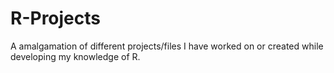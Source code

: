 # R-Projects

A amalgamation of different projects/files I have worked on or created while developing my knowledge of R.
